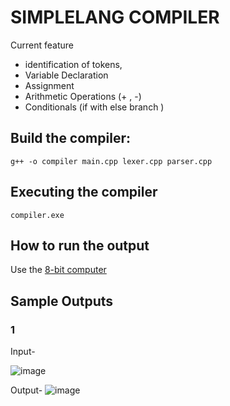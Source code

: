 # SIMPLELANG COMPILER

Current feature 
* identification of tokens,
* Variable Declaration
* Assignment
* Arithmetic Operations (+ , -)
* Conditionals (if with else branch )

## Build the compiler:
```
g++ -o compiler main.cpp lexer.cpp parser.cpp
```
## Executing the compiler
```
compiler.exe
```

## How to run the output

Use the [8-bit computer](https://github.com/lightcode/8bit-computer) 

## Sample Outputs

### 1 

Input-

![image](https://github.com/user-attachments/assets/a425c236-3e0f-47c4-ae72-1cc4171a2e63)

Output-
![image](https://github.com/user-attachments/assets/34c476db-4470-47d6-94e8-cef27b2769fc)

